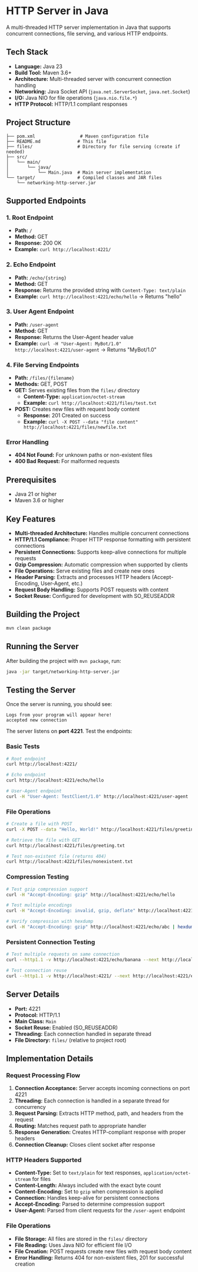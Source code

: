 # HTTP Server in Java

A multi-threaded HTTP server implementation in Java that supports concurrent connections, file serving, and various HTTP endpoints.

## Tech Stack

- **Language:** Java 23
- **Build Tool:** Maven 3.6+
- **Architecture:** Multi-threaded server with concurrent connection handling
- **Networking:** Java Socket API (`java.net.ServerSocket`, `java.net.Socket`)
- **I/O:** Java NIO for file operations (`java.nio.file.*`)
- **HTTP Protocol:** HTTP/1.1 compliant responses

## Project Structure

```
├── pom.xml                 # Maven configuration file
├── README.md              # This file
├── files/                 # Directory for file serving (create if needed)
├── src/
│   └── main/
│       └── java/
│           └── Main.java  # Main server implementation
└── target/                # Compiled classes and JAR files
    └── networking-http-server.jar
```

## Supported Endpoints

### 1. Root Endpoint
- **Path:** `/`
- **Method:** GET
- **Response:** 200 OK
- **Example:** `curl http://localhost:4221/`

### 2. Echo Endpoint
- **Path:** `/echo/{string}`
- **Method:** GET
- **Response:** Returns the provided string with `Content-Type: text/plain`
- **Example:** `curl http://localhost:4221/echo/hello` → Returns "hello"

### 3. User Agent Endpoint
- **Path:** `/user-agent`
- **Method:** GET
- **Response:** Returns the User-Agent header value
- **Example:** `curl -H "User-Agent: MyBot/1.0" http://localhost:4221/user-agent` → Returns "MyBot/1.0"

### 4. File Serving Endpoints
- **Path:** `/files/{filename}`
- **Methods:** GET, POST
- **GET:** Serves existing files from the `files/` directory
  - **Content-Type:** `application/octet-stream`
  - **Example:** `curl http://localhost:4221/files/test.txt`
- **POST:** Creates new files with request body content
  - **Response:** 201 Created on success
  - **Example:** `curl -X POST --data "file content" http://localhost:4221/files/newfile.txt`

### Error Handling
- **404 Not Found:** For unknown paths or non-existent files
- **400 Bad Request:** For malformed requests

## Prerequisites

- Java 21 or higher
- Maven 3.6 or higher

## Key Features

- **Multi-threaded Architecture:** Handles multiple concurrent connections
- **HTTP/1.1 Compliance:** Proper HTTP response formatting with persistent connections
- **Persistent Connections:** Supports keep-alive connections for multiple requests
- **Gzip Compression:** Automatic compression when supported by clients
- **File Operations:** Serve existing files and create new ones
- **Header Parsing:** Extracts and processes HTTP headers (Accept-Encoding, User-Agent, etc.)
- **Request Body Handling:** Supports POST requests with content
- **Socket Reuse:** Configured for development with SO_REUSEADDR

## Building the Project

```bash
mvn clean package
```

## Running the Server

After building the project with `mvn package`, run:

```bash
java -jar target/networking-http-server.jar
```

## Testing the Server

Once the server is running, you should see:
```
Logs from your program will appear here!
accepted new connection
```

The server listens on **port 4221**. Test the endpoints:

### Basic Tests
```bash
# Root endpoint
curl http://localhost:4221/

# Echo endpoint
curl http://localhost:4221/echo/hello

# User-Agent endpoint
curl -H "User-Agent: TestClient/1.0" http://localhost:4221/user-agent
```

### File Operations
```bash
# Create a file with POST
curl -X POST --data "Hello, World!" http://localhost:4221/files/greeting.txt

# Retrieve the file with GET
curl http://localhost:4221/files/greeting.txt

# Test non-existent file (returns 404)
curl http://localhost:4221/files/nonexistent.txt
```

### Compression Testing
```bash
# Test gzip compression support
curl -H "Accept-Encoding: gzip" http://localhost:4221/echo/hello

# Test multiple encodings
curl -H "Accept-Encoding: invalid, gzip, deflate" http://localhost:4221/echo/test

# Verify compression with hexdump
curl -H "Accept-Encoding: gzip" http://localhost:4221/echo/abc | hexdump -C
```

### Persistent Connection Testing
```bash
# Test multiple requests on same connection
curl --http1.1 -v http://localhost:4221/echo/banana --next http://localhost:4221/user-agent -H "User-Agent: blueberry/apple-blueberry"

# Test connection reuse
curl --http1.1 -v http://localhost:4221/ --next http://localhost:4221/echo/persistent
```

## Server Details

- **Port:** 4221
- **Protocol:** HTTP/1.1
- **Main Class:** `Main`
- **Socket Reuse:** Enabled (SO_REUSEADDR)
- **Threading:** Each connection handled in separate thread
- **File Directory:** `files/` (relative to project root)

## Implementation Details

### Request Processing Flow
1. **Connection Acceptance:** Server accepts incoming connections on port 4221
2. **Threading:** Each connection is handled in a separate thread for concurrency
3. **Request Parsing:** Extracts HTTP method, path, and headers from the request
4. **Routing:** Matches request path to appropriate handler
5. **Response Generation:** Creates HTTP-compliant response with proper headers
6. **Connection Cleanup:** Closes client socket after response

### HTTP Headers Supported
- **Content-Type:** Set to `text/plain` for text responses, `application/octet-stream` for files
- **Content-Length:** Always included with the exact byte count
- **Content-Encoding:** Set to `gzip` when compression is applied
- **Connection:** Handles keep-alive for persistent connections
- **Accept-Encoding:** Parsed to determine compression support
- **User-Agent:** Parsed from client requests for the `/user-agent` endpoint

### File Operations
- **File Storage:** All files are stored in the `files/` directory
- **File Reading:** Uses Java NIO for efficient file I/O
- **File Creation:** POST requests create new files with request body content
- **Error Handling:** Returns 404 for non-existent files, 201 for successful creation